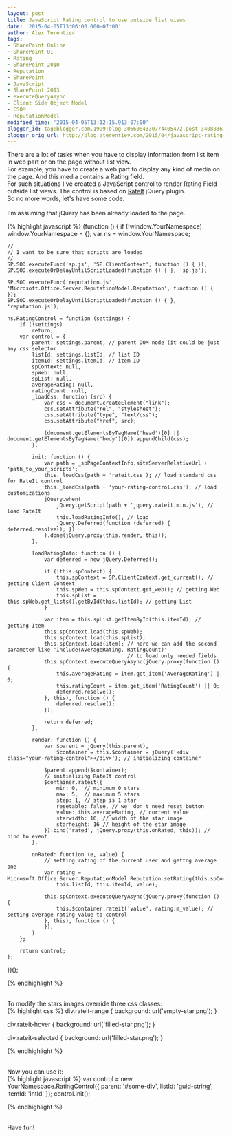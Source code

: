 ```yaml
---
layout: post
title: JavaScript Rating control to use outside list views
date: '2015-04-05T13:06:00.000-07:00'
author: Alex Terentiev
tags:
- SharePoint Online
- SharePoint UI
- Rating
- SharePoint 2010
- Reputation
- SharePoint
- JavaScript
- SharePoint 2013
- executeQueryAsync
- Client Side Object Model
- CSOM
- ReputationModel
modified_time: '2015-04-05T13:12:15.913-07:00'
blogger_id: tag:blogger.com,1999:blog-3066084330774405472.post-3408836718497044240
blogger_orig_url: http://blog.aterentiev.com/2015/04/javascript-rating-control-to-use.html
---
```


There are a lot of tasks when you have to display information from list item in web part or on the page without list view.<br />For example, you have to create a web part to display any kind of media on the page. And this media contains a Rating field.<br />For such situations I've created a JavaScript control to render Rating Field outside list views. The control is based on&nbsp;<a href="https://rateit.codeplex.com/" target="_blank">RateIt</a>&nbsp;jQuery plugin.<br />So no more words, let's have some code.<br /><br /><a name='more'></a>I'm assuming that jQuery has been already loaded to the page.<br />
<div markdown="1">
{% highlight javascript %}
(function () {
    if (!window.YourNamespace)
        window.YourNamespace = {};
    var ns = window.YourNamespace;
    
    //
    // I want to be sure that scripts are loaded
    //
    SP.SOD.executeFunc('sp.js', 'SP.ClientContext', function () { });
    SP.SOD.executeOrDelayUntilScriptLoaded(function () { }, 'sp.js');

    SP.SOD.executeFunc('reputation.js', 'Microsoft.Office.Server.ReputationModel.Reputation', function () { });
    SP.SOD.executeOrDelayUntilScriptLoaded(function () { }, 'reputation.js');

    ns.RatingControl = function (settings) {
        if (!settings)
            return;
        var control = {
            parent: settings.parent, // parent DOM node (it could be just any css selector
            listId: settings.listId, // list ID
            itemId: settings.itemId, // item ID
            spContext: null,
            spWeb: null,
            spList: null,
            averageRating: null,
            ratingCount: null,
            _loadCss: function (src) {
                var css = document.createElement("link");
                css.setAttribute("rel", "stylesheet");
                css.setAttribute("type", "text/css");
                css.setAttribute("href", src);

                (document.getElementsByTagName('head')[0] || document.getElementsByTagName('body')[0]).appendChild(css);
            },

            init: function () {
                var path = _spPageContextInfo.siteServerRelativeUrl + 'path_to_your_scripts';
                this._loadCss(path + 'rateit.css'); // load standard css for RateIt control
                this._loadCss(path + 'your-rating-control.css'); // load customizations
                jQuery.when(
                    jQuery.getScript(path + 'jquery.rateit.min.js'), // load RateIt
                    this.loadRatingInfo(), // load 
                    jQuery.Deferred(function (deferred) { deferred.resolve(); })
                ).done(jQuery.proxy(this.render, this));
            },

            loadRatingInfo: function () {
                var deferred = new jQuery.Deferred();

                if (!this.spContext) {
                    this.spContext = SP.ClientContext.get_current(); // getting Client Context
                    this.spWeb = this.spContext.get_web(); // getting Web
                    this.spList = this.spWeb.get_lists().getById(this.listId); // getting List
                }

                var item = this.spList.getItemById(this.itemId); // getting Item
                this.spContext.load(this.spWeb);
                this.spContext.load(this.spList);
                this.spContext.load(item); // here we can add the second parameter like 'Include(AverageRating, RatingCount)' 
                                           // to load only needed fields
                this.spContext.executeQueryAsync(jQuery.proxy(function () {
                    this.averageRating = item.get_item('AverageRating') || 0;
                    this.ratingCount = item.get_item('RatingCount') || 0;
                    deferred.resolve();
                }, this), function () {
                    deferred.resolve();
                });

                return deferred;
            },

            render: function () {
                var $parent = jQuery(this.parent),
                    $container = this.$container = jQuery('<div class="your-rating-control"></div>'); // initializing container

                $parent.append($container);
                // initializing RateIt control
                $container.rateit({
                    min: 0,  // minimum 0 stars
                    max: 5,  // maximum 5 stars
                    step: 1, // step is 1 star
                    resetable: false, // we  don't need reset button
                    value: this.averageRating, // current value
                    starwidth: 16, // width of the star image
                    starheight: 16 // height of the star image
                }).bind('rated', jQuery.proxy(this.onRated, this)); // bind to event
            },

            onRated: function (e, value) {
                // setting rating of the current user and gettng average one
                var rating = Microsoft.Office.Server.ReputationModel.Reputation.setRating(this.spContext,
                    this.listId, this.itemId, value);

                this.spContext.executeQueryAsync(jQuery.proxy(function () {
                    this.$container.rateit('value', rating.m_value); // setting average rating value to control
                }, this), function () {
                });
            }
        };

        return control;
    };
})();

{% endhighlight %}
</div>
<br />To modify the stars images override three css classes:<br />
<div markdown="1">
{% highlight css %}
div.rateit-range
{
    background: url('empty-star.png');
}

div.rateit-hover
{
    background: url('filled-star.png');
}

div.rateit-selected
{
    background: url('filled-star.png');
}

{% endhighlight %}
</div>
<br />Now you can use it:<br />
<div markdown="1">
{% highlight javascript %}
var control = new YourNamespace.RatingControl({
    parent: '#some-div',
    listId: 'guid-string',
    itemId: 'intId'
});
control.init();

{% endhighlight %}
</div>
<br />Have fun!